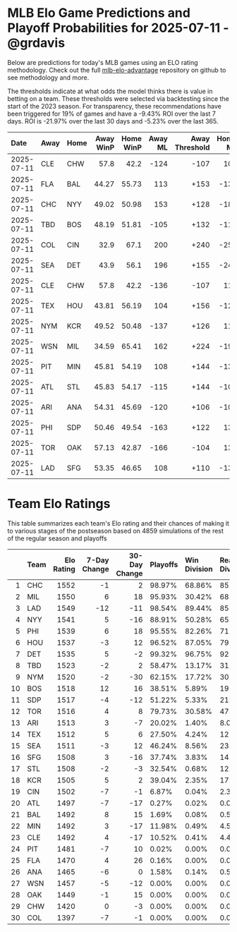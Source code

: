 # MLB Elo Game Predictions and Playoff Probabilities for 2025-07-11 - @grdavis
Below are predictions for today's MLB games using an ELO rating methodology. Check out the full [mlb-elo-advantage](https://github.com/grdavis/mlb-elo-advantage) repository on github to see methodology and more.

The thresholds indicate at what odds the model thinks there is value in betting on a team. These thresholds were selected via backtesting since the start of the 2023 season. For transparency, these recommendations have been triggered for 19% of games and have a -9.43% ROI over the last 7 days. ROI is -21.97% over the last 30 days and -5.23% over the last 365.

| Date       | Away   | Home   |   Away WinP |   Home WinP |   Away ML |   Away Threshold |   Home ML |   Home Threshold |
|:-----------|:-------|:-------|------------:|------------:|----------:|-----------------:|----------:|-----------------:|
| 2025-07-11 | CLE    | CHW    |       57.8  |       42.2  |      -124 |             -107 |       102 |             +165 |
| 2025-07-11 | FLA    | BAL    |       44.27 |       55.73 |       113 |             +153 |      -137 |             +101 |
| 2025-07-11 | CHC    | NYY    |       49.02 |       50.98 |       153 |             +128 |      -187 |             +120 |
| 2025-07-11 | TBD    | BOS    |       48.19 |       51.81 |      -105 |             +132 |      -115 |             +116 |
| 2025-07-11 | COL    | CIN    |       32.9  |       67.1  |       200 |             +240 |      -250 |             -149 |
| 2025-07-11 | SEA    | DET    |       43.9  |       56.1  |       196 |             +155 |      -245 |             -100 |
| 2025-07-11 | CLE    | CHW    |       57.8  |       42.2  |      -136 |             -107 |       112 |             +165 |
| 2025-07-11 | TEX    | HOU    |       43.81 |       56.19 |       104 |             +156 |      -126 |             -101 |
| 2025-07-11 | NYM    | KCR    |       49.52 |       50.48 |      -137 |             +126 |       113 |             +122 |
| 2025-07-11 | WSN    | MIL    |       34.59 |       65.41 |       162 |             +224 |      -199 |             -140 |
| 2025-07-11 | PIT    | MIN    |       45.81 |       54.19 |       108 |             +144 |      -132 |             +107 |
| 2025-07-11 | ATL    | STL    |       45.83 |       54.17 |      -115 |             +144 |      -105 |             +107 |
| 2025-07-11 | ARI    | ANA    |       54.31 |       45.69 |      -120 |             +106 |      -101 |             +145 |
| 2025-07-11 | PHI    | SDP    |       50.46 |       49.54 |      -163 |             +122 |       133 |             +126 |
| 2025-07-11 | TOR    | OAK    |       57.13 |       42.87 |      -166 |             -104 |       136 |             +161 |
| 2025-07-11 | LAD    | SFG    |       53.35 |       46.65 |       108 |             +110 |      -132 |             +140 |

# Team Elo Ratings
This table summarizes each team's Elo rating and their chances of making it to various stages of the postseason based on 4859 simulations of the rest of the regular season and playoffs

|    | Team   |   Elo Rating |   7-Day Change |   30-Day Change | Playoffs   | Win Division   | Reach Div. Rd.   | Reach CS   | Reach WS   | Win WS   |
|---:|:-------|-------------:|---------------:|----------------:|:-----------|:---------------|:-----------------|:-----------|:-----------|:---------|
|  1 | CHC    |         1552 |             -1 |               2 | 98.97%     | 68.86%         | 85.41%           | 47.79%     | 26.36%     | 15.72%   |
|  2 | MIL    |         1550 |              6 |              18 | 95.93%     | 30.42%         | 68.35%           | 34.70%     | 19.24%     | 11.59%   |
|  3 | LAD    |         1549 |            -12 |             -11 | 98.54%     | 89.44%         | 85.31%           | 47.99%     | 24.53%     | 14.10%   |
|  4 | NYY    |         1541 |              5 |             -16 | 88.91%     | 50.28%         | 65.18%           | 35.21%     | 19.74%     | 9.43%    |
|  5 | PHI    |         1539 |              6 |              18 | 95.55%     | 82.26%         | 71.43%           | 35.73%     | 17.14%     | 9.12%    |
|  6 | HOU    |         1537 |             -3 |              12 | 96.52%     | 87.05%         | 79.87%           | 44.62%     | 23.15%     | 10.60%   |
|  7 | DET    |         1535 |              5 |              -2 | 99.32%     | 96.75%         | 92.76%           | 52.25%     | 28.77%     | 13.48%   |
|  8 | TBD    |         1523 |             -2 |               2 | 58.47%     | 13.17%         | 31.30%           | 13.54%     | 6.15%      | 2.14%    |
|  9 | NYM    |         1520 |             -2 |             -30 | 62.15%     | 17.72%         | 30.34%           | 11.48%     | 4.67%      | 2.20%    |
| 10 | BOS    |         1518 |             12 |              16 | 38.51%     | 5.89%          | 19.61%           | 9.18%      | 4.14%      | 1.63%    |
| 11 | SDP    |         1517 |             -4 |             -12 | 51.22%     | 5.33%          | 21.84%           | 8.87%      | 3.33%      | 1.58%    |
| 12 | TOR    |         1516 |              4 |               8 | 79.73%     | 30.58%         | 47.75%           | 20.52%     | 8.27%      | 2.90%    |
| 13 | ARI    |         1513 |              3 |              -7 | 20.02%     | 1.40%          | 8.05%            | 2.88%      | 1.01%      | 0.45%    |
| 14 | TEX    |         1512 |              5 |               6 | 27.50%     | 4.24%          | 12.76%           | 4.94%      | 2.18%      | 0.68%    |
| 15 | SEA    |         1511 |             -3 |              12 | 46.24%     | 8.56%          | 23.42%           | 9.76%      | 4.16%      | 1.54%    |
| 16 | SFG    |         1508 |              3 |             -16 | 37.74%     | 3.83%          | 14.84%           | 5.54%      | 1.96%      | 0.97%    |
| 17 | STL    |         1508 |             -2 |              -3 | 32.54%     | 0.68%          | 12.00%           | 4.32%      | 1.52%      | 0.64%    |
| 18 | KCR    |         1505 |              5 |               2 | 39.04%     | 2.35%          | 17.23%           | 6.65%      | 2.47%      | 0.84%    |
| 19 | CIN    |         1502 |             -7 |              -1 | 6.87%      | 0.04%          | 2.35%            | 0.62%      | 0.21%      | 0.10%    |
| 20 | ATL    |         1497 |             -7 |             -17 | 0.27%      | 0.02%          | 0.06%            | 0.06%      | 0.02%      | 0.00%    |
| 21 | BAL    |         1492 |              8 |              15 | 1.69%      | 0.08%          | 0.56%            | 0.16%      | 0.04%      | 0.00%    |
| 22 | MIN    |         1492 |              3 |             -17 | 11.98%     | 0.49%          | 4.59%            | 1.44%      | 0.51%      | 0.16%    |
| 23 | CLE    |         1492 |              4 |             -17 | 10.52%     | 0.41%          | 4.42%            | 1.61%      | 0.41%      | 0.12%    |
| 24 | PIT    |         1481 |             -7 |              10 | 0.02%      | 0.00%          | 0.00%            | 0.00%      | 0.00%      | 0.00%    |
| 25 | FLA    |         1470 |              4 |              26 | 0.16%      | 0.00%          | 0.04%            | 0.02%      | 0.00%      | 0.00%    |
| 26 | ANA    |         1465 |             -6 |               0 | 1.58%      | 0.14%          | 0.56%            | 0.12%      | 0.00%      | 0.00%    |
| 27 | WSN    |         1457 |             -5 |             -12 | 0.00%      | 0.00%          | 0.00%            | 0.00%      | 0.00%      | 0.00%    |
| 28 | OAK    |         1449 |             -1 |              15 | 0.00%      | 0.00%          | 0.00%            | 0.00%      | 0.00%      | 0.00%    |
| 29 | CHW    |         1420 |              0 |              -3 | 0.00%      | 0.00%          | 0.00%            | 0.00%      | 0.00%      | 0.00%    |
| 30 | COL    |         1397 |             -7 |              -1 | 0.00%      | 0.00%          | 0.00%            | 0.00%      | 0.00%      | 0.00%    |